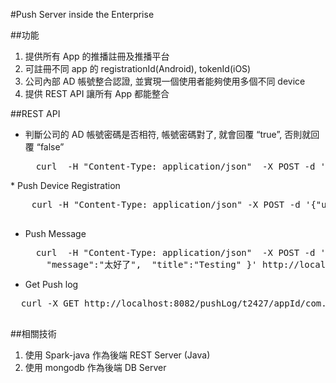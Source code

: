 #Push Server inside the Enterprise

##功能
1. 提供所有 App 的推播註冊及推播平台
2. 可註冊不同 app 的 registrationId(Android), tokenId(iOS)
3. 公司內部 AD 帳號整合認證, 並實現一個使用者能夠使用多個不同 device
4. 提供 REST API 讓所有 App 都能整合

##REST API
* 判斷公司的 AD 帳號密碼是否相符, 帳號密碼對了, 就會回覆 “true”, 否則就回覆 “false”
    <pre>
    curl  -H "Content-Type: application/json"  -X POST -d '{"username": "t2427","password":"12345"}'  http://localhost:8082/adAuth
 </pre>
* Push Device Registration
    <pre>
    curl -H "Content-Type: application/json" -X POST -d '{"userId": "t2427","appId":"com.testritegroup.itpush", "uuid":"1234","devicePlatform":"iOS","regId":"regid12345"}'  http://localhost:8082/pushRegister
 </pre>

* Push Message
     <pre>
    curl  -H "Content-Type: application/json"  -X POST -d '{"appId":"com.testritegroup.app.testriteItPush",   "receiverUserId":"t2427", \
	  "message":"太好了",  "title":"Testing" }' http://localhost:8082/sendPush
 </pre>

* Get Push log
 <pre>
  curl -X GET http://localhost:8082/pushLog/t2427/appId/com.testritegroup.app.testriteItPush
 </pre>
##相關技術
1. 使用 Spark-java 作為後端 REST Server (Java)
2. 使用 mongodb 作為後端 DB Server